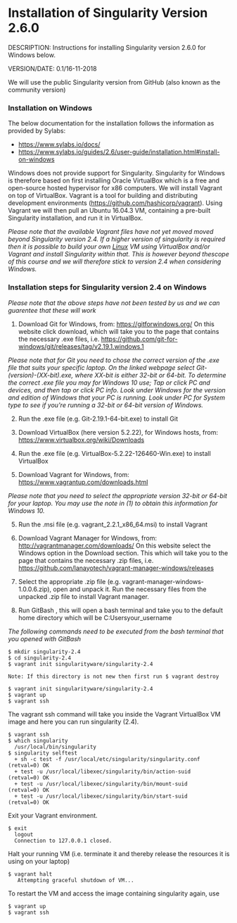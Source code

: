 # Installation of Singularity Version 2.6.0

DESCRIPTION: Instructions for installing Singularity version 2.6.0 for Windows below.

VERSION/DATE: 0.1/16-11-2018 

We will use the public Singularity version from GitHub (also known as the community version)

### Installation on Windows

The below documentation for the installation follows the information as provided by Sylabs: 

- https://www.sylabs.io/docs/
- https://www.sylabs.io/guides/2.6/user-guide/installation.html#install-on-windows

Windows does not provide support for Singularity. Singularity for Windows is therefore based on first installing Oracle VirtualBox which is a free and open-source hosted hypervisor for x86 computers. We will install Vagrant on top of VirtualBox. Vagrant is a tool for building and distributing development environments (https://github.com/hashicorp/vagrant). Using Vagrant we will then pull an Ubuntu 16.04.3 VM, containing a pre-built Singularity installation, and run it in VirtualBox. 

*Please note that the available Vagrant files have not yet moved moved beyond Singularity version 2.4. If a higher version of singularity is required then it is possible to build your own [Linux](https://github.com/maithili-k/singularity-course/blob/master/singularity_install_linux.md) VM using VirtualBox and/or Vagrant and install Singularity within that. This is however beyond thescope of this course and we will therefore stick to version 2.4 when considering Windows.*



### Installation steps for Singularity version 2.4 on Windows

*Please note that the above steps have not been tested by us and we can guarentee that these will work*

1. Download Git for Windows, from: https://gitforwindows.org/  On this website click download, which will take you to the page that contains the necessary .exe files, i.e. https://github.com/git-for-windows/git/releases/tag/v2.19.1.windows.1

*Please note that for Git you need to chose the correct version of the .exe file that suits your specific laptop. On the linked webpage select Git-(version)-(XX-bit).exe, where XX-bit is either 32-bit or 64-bit. To determine the correct .exe file you may for Windows 10 use; Tap or click PC and devices, and then tap or click PC info. Look under Windows for the version and edition of Windows that your PC is running. Look under PC for System type to see if you're running a 32-bit or 64-bit version of Windows.*  

2. Run the .exe file (e.g.  Git-2.19.1-64-bit.exe) to install Git

2. Download VirtualBox (here version 5.2.22), for Windows hosts, from: https://www.virtualbox.org/wiki/Downloads

3. Run the .exe file (e.g. VirtualBox-5.2.22-126460-Win.exe) to install VirtualBox

4. Download Vagrant for Windows, from: https://www.vagrantup.com/downloads.html

*Please note that you need to select the appropriate version 32-bit or 64-bit for your laptop. You may use the note in (1) to obtain this information for Windows 10.*

5. Run the .msi file (e.g. vagrant_2.2.1_x86_64.msi) to install Vagrant

6. Download Vagrant Manager for Windows, from: http://vagrantmanager.com/downloads/  On this website select the Windows option in the Download section. This which will take you to the page that contains the necessary .zip files, i.e. https://github.com/lanayotech/vagrant-manager-windows/releases

7. Select the appropriate .zip file (e.g. vagrant-manager-windows-1.0.0.6.zip), open and unpack it. Run the necessary files from the unpacked .zip file to install Vagrant manager. 

8. Run GitBash , this will open a bash terminal and take you to the default home directory which will be C:Usersyour_username

*The following commands need to be executed from the bash terminal that you opened with GitBash*


    $ mkdir singularity-2.4
    $ cd singularity-2.4
    $ vagrant init singularityware/singularity-2.4
    
    Note: If this directory is not new then first run $ vagrant destroy
    
    $ vagrant init singularityware/singularity-2.4       
    $ vagrant up
    $ vagrant ssh

The vagrant ssh command will take you inside the Vagrant VirtualBox VM image and here you can run singularity (2.4).

    $ vagrant ssh
    $ which singularity
      /usr/local/bin/singularity
    $ singularity selftest
      + sh -c test -f /usr/local/etc/singularity/singularity.conf                           (retval=0) OK
      + test -u /usr/local/libexec/singularity/bin/action-suid                              (retval=0) OK
      + test -u /usr/local/libexec/singularity/bin/mount-suid                               (retval=0) OK
      + test -u /usr/local/libexec/singularity/bin/start-suid                               (retval=0) OK

Exit your Vagrant environment.
    
    $ exit
      logout
      Connection to 127.0.0.1 closed.

Halt your running VM (i.e. terminate it and thereby release the resources it is using on your laptop)

    $ vagrant halt
       Attempting graceful shutdown of VM...

To restart the VM and access the image containing singularity again, use  

    $ vagrant up  
    $ vagrant ssh
